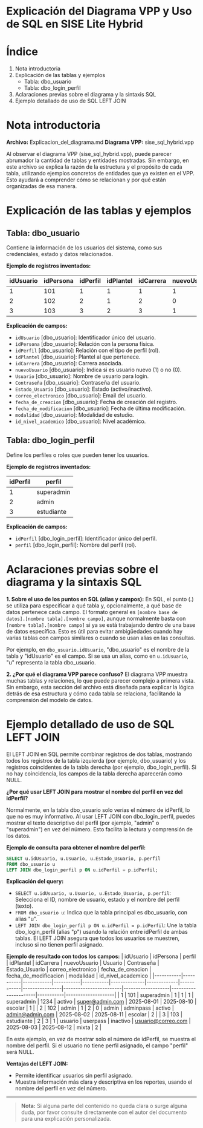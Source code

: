 # Explicación del Diagrama VPP y Uso de SQL en SISE Lite Hybrid

# Índice
1. Nota introductoria
2. Explicación de las tablas y ejemplos
   - Tabla: dbo_usuario
   - Tabla: dbo_login_perfil
3. Aclaraciones previas sobre el diagrama y la sintaxis SQL
4. Ejemplo detallado de uso de SQL LEFT JOIN

# Nota introductoria

**Archivo:** Explicacion_del_diagrama.md
**Diagrama VPP:** sise_sql_hybrid.vpp

Al observar el diagrama VPP (sise_sql_hybrid.vpp), puede parecer abrumador la cantidad de tablas y entidades mostradas. Sin embargo, en este archivo se explica la razón de la estructura y el propósito de cada tabla, utilizando ejemplos concretos de entidades que ya existen en el VPP. Esto ayudará a comprender cómo se relacionan y por qué están organizadas de esa manera.

# Explicación de las tablas y ejemplos


## Tabla: dbo_usuario
Contiene la información de los usuarios del sistema, como sus credenciales, estado y datos relacionados.

**Ejemplo de registros inventados:**

| idUsuario | idPersona | idPerfil | idPlantel | idCarrera | nuevoUsuario | Usuario     | Contraseña | Estado_Usuario | correo_electronico     | fecha_de_creacion | fecha_de_modificacion | modalidad | id_nivel_academico |
|-----------|-----------|----------|-----------|-----------|--------------|-------------|------------|----------------|------------------------|-------------------|----------------------|-----------|--------------------|
| 1         | 101       | 1        | 1         | 1         | 1            | superadmin  | 1234       | activo         | super@admin.com        | 2025-08-01        | 2025-08-10           | escolar   | 1                  |
| 2         | 102       | 2        | 1         | 2         | 0            | admin       | adminpass  | activo         | admin@admin.com        | 2025-08-02        | 2025-08-11           | escolar   | 2                  |
| 3         | 103       | 3        | 2         | 3         | 1            | usuario     | userpass   | inactivo       | usuario@correo.com     | 2025-08-03        | 2025-08-12           | mixta     | 2                  |

**Explicación de campos:**
- `idUsuario` [dbo_usuario]: Identificador único del usuario.
- `idPersona` [dbo_usuario]: Relación con la persona física.
- `idPerfil` [dbo_usuario]: Relación con el tipo de perfil (rol).
- `idPlantel` [dbo_usuario]: Plantel al que pertenece.
- `idCarrera` [dbo_usuario]: Carrera asociada.
- `nuevoUsuario` [dbo_usuario]: Indica si es usuario nuevo (1) o no (0).
- `Usuario` [dbo_usuario]: Nombre de usuario para login.
- `Contraseña` [dbo_usuario]: Contraseña del usuario.
- `Estado_Usuario` [dbo_usuario]: Estado (activo/inactivo).
- `correo_electronico` [dbo_usuario]: Email del usuario.
- `fecha_de_creacion` [dbo_usuario]: Fecha de creación del registro.
- `fecha_de_modificacion` [dbo_usuario]: Fecha de última modificación.
- `modalidad` [dbo_usuario]: Modalidad de estudio.
- `id_nivel_academico` [dbo_usuario]: Nivel académico.

## Tabla: dbo_login_perfil
Define los perfiles o roles que pueden tener los usuarios.

**Ejemplo de registros inventados:**

| idPerfil | perfil      |
|----------|-------------|
| 1        | superadmin  |
| 2        | admin       |
| 3        | estudiante       |


**Explicación de campos:**
- `idPerfil` [dbo_login_perfil]: Identificador único del perfil.
- `perfil` [dbo_login_perfil]: Nombre del perfil (rol).

# Aclaraciones previas sobre el diagrama y la sintaxis SQL

**1. Sobre el uso de los puntos en SQL (alias y campos):**
En SQL, el punto (.) se utiliza para especificar a qué tabla y, opcionalmente, a qué base de datos pertenece cada campo. El formato general es `[nombre base de datos].[nombre tabla].[nombre campo]`, aunque normalmente basta con `[nombre tabla].[nombre campo]` si ya se está trabajando dentro de una base de datos específica. Esto es útil para evitar ambigüedades cuando hay varias tablas con campos similares o cuando se usan alias en las consultas.

Por ejemplo, en `dbo_usuario.idUsuario`, "dbo_usuario" es el nombre de la tabla y "idUsuario" es el campo. Si se usa un alias, como en `u.idUsuario`, "u" representa la tabla dbo_usuario.

**2. ¿Por qué el diagrama VPP parece confuso?**
El diagrama VPP muestra muchas tablas y relaciones, lo que puede parecer complejo a primera vista. Sin embargo, esta sección del archivo está diseñada para explicar la lógica detrás de esa estructura y cómo cada tabla se relaciona, facilitando la comprensión del modelo de datos.
# Ejemplo detallado de uso de SQL LEFT JOIN

El LEFT JOIN en SQL permite combinar registros de dos tablas, mostrando todos los registros de la tabla izquierda (por ejemplo, dbo_usuario) y los registros coincidentes de la tabla derecha (por ejemplo, dbo_login_perfil). Si no hay coincidencia, los campos de la tabla derecha aparecerán como NULL.

**¿Por qué usar LEFT JOIN para mostrar el nombre del perfil en vez del idPerfil?**

Normalmente, en la tabla dbo_usuario solo verías el número de idPerfil, lo que no es muy informativo. Al usar LEFT JOIN con dbo_login_perfil, puedes mostrar el texto descriptivo del perfil (por ejemplo, "admin" o "superadmin") en vez del número. Esto facilita la lectura y comprensión de los datos.

**Ejemplo de consulta para obtener el nombre del perfil:**

```sql
SELECT u.idUsuario, u.Usuario, u.Estado_Usuario, p.perfil
FROM dbo_usuario u
LEFT JOIN dbo_login_perfil p ON u.idPerfil = p.idPerfil;
```

**Explicación del query:**
- `SELECT u.idUsuario, u.Usuario, u.Estado_Usuario, p.perfil`: Selecciona el ID, nombre de usuario, estado y el nombre del perfil (texto).
- `FROM dbo_usuario u`: Indica que la tabla principal es dbo_usuario, con alias "u".
- `LEFT JOIN dbo_login_perfil p ON u.idPerfil = p.idPerfil`: Une la tabla dbo_login_perfil (alias "p") usando la relación entre idPerfil de ambas tablas. El LEFT JOIN asegura que todos los usuarios se muestren, incluso si no tienen perfil asignado.

**Ejemplo de resultado con todos los campos:**
| idUsuario | idPersona | perfil     | idPlantel | idCarrera | nuevoUsuario | Usuario     | Contraseña | Estado_Usuario | correo_electronico     | fecha_de_creacion | fecha_de_modificacion | modalidad | id_nivel_academico |
|-----------|-----------|------------|-----------|-----------|--------------|-------------|------------|----------------|------------------------|-------------------|----------------------|-----------|--------------------|
| 1         | 101       | superadmin | 1         | 1         | 1            | superadmin  | 1234       | activo         | super@admin.com        | 2025-08-01        | 2025-08-10           | escolar   | 1                  |
| 2         | 102       | admin      | 1         | 2         | 0            | admin       | adminpass  | activo         | admin@admin.com        | 2025-08-02        | 2025-08-11           | escolar   | 2                  |
| 3         | 103       | estudiante       | 2         | 3         | 1            | usuario     | userpass   | inactivo       | usuario@correo.com     | 2025-08-03        | 2025-08-12           | mixta     | 2                  |


En este ejemplo, en vez de mostrar solo el número de idPerfil, se muestra el nombre del perfil. Si el usuario no tiene perfil asignado, el campo "perfil" será NULL.

**Ventajas del LEFT JOIN:**
- Permite identificar usuarios sin perfil asignado.
- Muestra información más clara y descriptiva en los reportes, usando el nombre del perfil en vez del número.

---

> **Nota:** Si alguna parte del contenido no queda clara o surge alguna duda, por favor consulte directamente con el autor del documento para una explicación personalizada.





